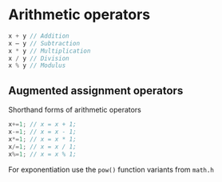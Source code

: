 # Arithmetic operators

```c
x + y // Addition
x – y // Subtraction
x * y // Multiplication
x / y // Division
x % y // Modulus
```

## Augmented assignment operators

Shorthand forms of arithmetic operators
```c
x+=1; // x = x + 1;
x-=1; // x = x - 1;
x*=1; // x = x * 1;
x/=1; // x = x / 1;
x%=1; // x = x % 1;
```

For exponentiation use the `pow()` function variants from `math.h`
